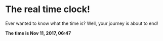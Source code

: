 # The real time clock!

Ever wanted to know what the time is? Well, your journey is about to end!

**The time is Nov 11, 2017, 06:47**